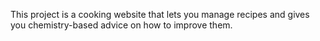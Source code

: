 This project is a cooking website that lets you manage recipes and gives you
chemistry-based advice on how to improve them.
